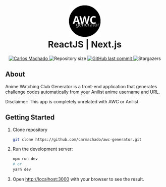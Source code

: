 <h1 align="center">
    <img alt="AWC Generator" src="./public/favicon.svg" height="100px" />
    <br/>
    ReactJS | Next.js
</h1>

<p align="center">
   <a href="https://www.linkedin.com/in/carlos-eduardo-machado/">
      <img alt="Carlos Machado" src="https://img.shields.io/badge/-Carlos%20Machado-24292e?style=flat&logo=Linkedin&logoColor=white" />
   </a>
  <img alt="Repository size" src="https://img.shields.io/github/repo-size/carmachado/awc-generator?color=24292e">

  <a href="https://github.com/carmachado/awc-generator/commits/main">
    <img alt="GitHub last commit" src="https://img.shields.io/github/last-commit/carmachado/awc-generator?color=24292e">
  </a>
  <img alt="Stargazers" src="https://img.shields.io/github/languages/top/carmachado/awc-generator?color=24292e">
</p>

## About

Anime Watching Club Generator is a front-end application that generates challenge codes automatically from your Anilist anime username and URL.

Disclaimer: This app is completely unrelated with AWC or Anilist.

## Getting Started

1. Clone repository

   ```bash
   git clone https://github.com/carmachado/awc-generator.git
   ```

2. Run the development server:

   ```bash
   npm run dev
   # or
   yarn dev
   ```

3. Open [http://localhost:3000](http://localhost:3000) with your browser to see the result.

